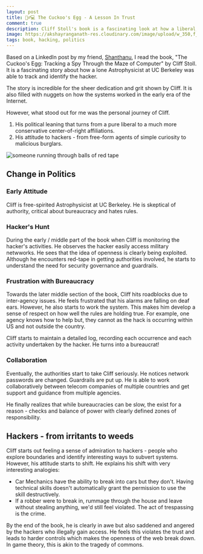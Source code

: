 ```yaml
---
layout: post
title: 🕵️‍♂️💻 The Cuckoo's Egg - A Lesson In Trust
comment: true
description: Cliff Stoll's book is a fascinating look at how a liberal, free-spirited astrophysicist became an accidental bureaucrat and changed his views on trust, authority, and the early internet
image: https://akshayranganath-res.cloudinary.com/image/upload/w_350,f_auto,q_auto/blog/cuckoo%27s%20egg.png
tags: book, hacking, politics
---
```


Based on a LinkedIn post by my friend, [Shanthanu](https://www.linkedin.com/in/shanshah/), I read the book, "The Cuckoo's Egg: Tracking a Spy Through the Maze of Computer" by Cliff Stoll. It is a fascinating story about how a lone Astrophysicist at UC Berkeley was able to track and identify the hacker.

The story is incredible for the sheer dedication and grit shown by Cliff. It is also filled with nuggets on how the systems worked in the early era of the Internet.

However, what stood out for me was the personal journey of Cliff. 

1. His political leaning that turns from a pure liberal to a much more conservative center-of-right affiliations. 
2. His attitude to hackers - from free-form agents of simple curiosity to malicious burglars.

![someone running through balls of red tape](https://akshayranganath-res.cloudinary.com/image/upload/w_650,f_auto,q_auto/blog/cuckoo%27s%20egg.png)

## Change in Politics

### Early Attitude

Cliff is free-spirited Astrophysicist at UC Berkeley. He is skeptical of authority, critical about bureaucracy and hates rules.

### Hacker's Hunt

During the early / middle part of the book when Cliff is monitoring the hacker's activities. He observes the hacker easily access military netwworks. He sees that the idea of openness is clearly being exploited. Although he encounters red-tape in getting authorities involved, he starts to understand the need for security governance and guardrails.

### Frustration with Bureaucracy

Towards the later middle section of the book, Cliff hits roadblocks due to inter-agency issues. He feels frustrated that his alarms are falling on deaf ears. However, he also starts to work the system. This makes him develop a sense of respect on how well the rules are holding true. For example, one agency knows how to help but, they cannot as the hack is occurring within US and not outside the country.

Cliff starts to maintain a detailed log, recording each occurrence and each activity undertaken by the hacker. He turns into a bureaucrat!

### Collaboration

Eventually, the authorities start to take Cliff seriously. He notices network passwords are changed. Guardrails are put up. He is able to work collaboratively between telecom companies of multiple countries and get support and guidance from multiple agencies.

He finally realizes that while bureaucracies can be slow, the exist for a reason - checks and balance of power with clearly defined zones of responsibility.  

## Hackers - from irritants to weeds

Cliff starts out feeling a sense of admiration to hackers - people who explore boundaries and identify interesting ways to subvert systems. However, his attitude starts to shift. He explains his shift with very interesting analogies:

* Car Mechanics have the ability to break into cars but they don't. Having technical skills doesn't automatically grant the permission to use the skill destructively.
* If a robber were to break in, rummage through the house and leave without stealing anything, we'd still feel violated. The act of trespassing is the crime.

By the end of the book, he is clearly in awe but also saddened and angered by the hackers who illegally gain access. He feels this violates the trust and leads to harder controls which makes the openness of the web break down. In game theory, this is akin to the tragedy of commons.
